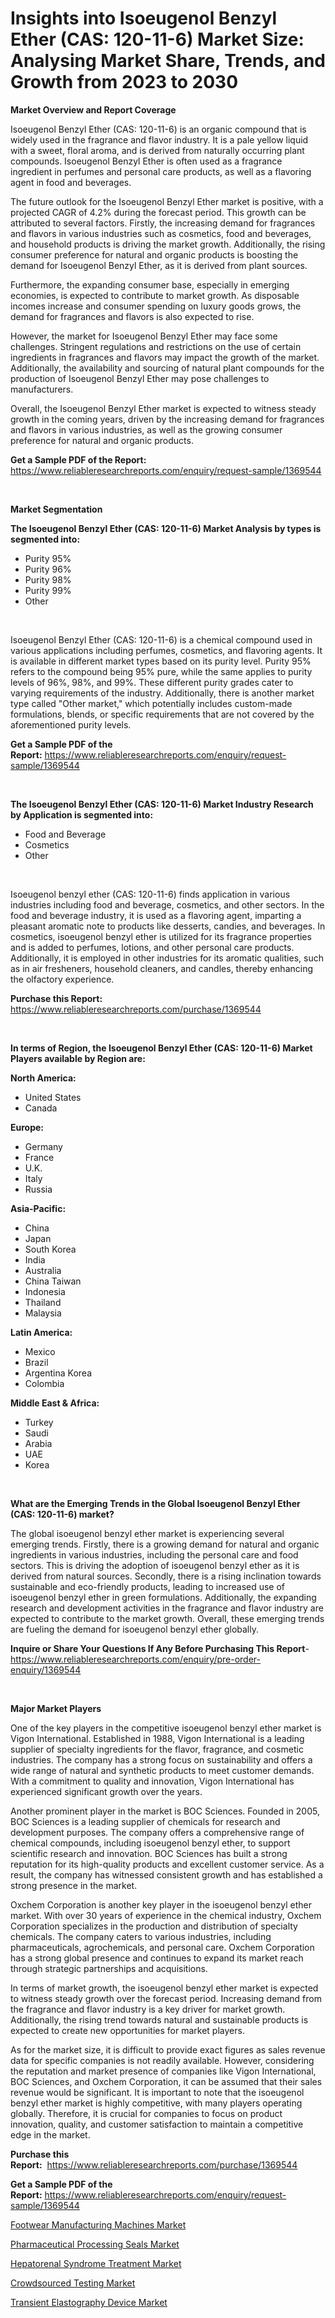 <p><h1>Insights into Isoeugenol Benzyl Ether (CAS: 120-11-6) Market Size: Analysing Market Share, Trends, and Growth from 2023 to 2030</h1></p><p><strong>Market Overview and Report Coverage</strong></p>
<p><p>Isoeugenol Benzyl Ether (CAS: 120-11-6) is an organic compound that is widely used in the fragrance and flavor industry. It is a pale yellow liquid with a sweet, floral aroma, and is derived from naturally occurring plant compounds. Isoeugenol Benzyl Ether is often used as a fragrance ingredient in perfumes and personal care products, as well as a flavoring agent in food and beverages.</p><p>The future outlook for the Isoeugenol Benzyl Ether market is positive, with a projected CAGR of 4.2% during the forecast period. This growth can be attributed to several factors. Firstly, the increasing demand for fragrances and flavors in various industries such as cosmetics, food and beverages, and household products is driving the market growth. Additionally, the rising consumer preference for natural and organic products is boosting the demand for Isoeugenol Benzyl Ether, as it is derived from plant sources.</p><p>Furthermore, the expanding consumer base, especially in emerging economies, is expected to contribute to market growth. As disposable incomes increase and consumer spending on luxury goods grows, the demand for fragrances and flavors is also expected to rise.</p><p>However, the market for Isoeugenol Benzyl Ether may face some challenges. Stringent regulations and restrictions on the use of certain ingredients in fragrances and flavors may impact the growth of the market. Additionally, the availability and sourcing of natural plant compounds for the production of Isoeugenol Benzyl Ether may pose challenges to manufacturers.</p><p>Overall, the Isoeugenol Benzyl Ether market is expected to witness steady growth in the coming years, driven by the increasing demand for fragrances and flavors in various industries, as well as the growing consumer preference for natural and organic products.</p></p>
<p><strong>Get a Sample PDF of the Report:</strong> <a href="https://www.reliableresearchreports.com/enquiry/request-sample/1369544">https://www.reliableresearchreports.com/enquiry/request-sample/1369544</a></p>
<p>&nbsp;</p>
<p><strong>Market Segmentation</strong></p>
<p><strong>The Isoeugenol Benzyl Ether (CAS: 120-11-6) Market Analysis by types is segmented into:</strong></p>
<p><ul><li>Purity 95%</li><li>Purity 96%</li><li>Purity 98%</li><li>Purity 99%</li><li>Other</li></ul></p>
<p>&nbsp;</p>
<p><p>Isoeugenol Benzyl Ether (CAS: 120-11-6) is a chemical compound used in various applications including perfumes, cosmetics, and flavoring agents. It is available in different market types based on its purity level. Purity 95% refers to the compound being 95% pure, while the same applies to purity levels of 96%, 98%, and 99%. These different purity grades cater to varying requirements of the industry. Additionally, there is another market type called "Other market," which potentially includes custom-made formulations, blends, or specific requirements that are not covered by the aforementioned purity levels.</p></p>
<p><strong>Get a Sample PDF of the Report:</strong>&nbsp;<a href="https://www.reliableresearchreports.com/enquiry/request-sample/1369544">https://www.reliableresearchreports.com/enquiry/request-sample/1369544</a></p>
<p>&nbsp;</p>
<p><strong>The Isoeugenol Benzyl Ether (CAS: 120-11-6) Market Industry Research by Application is segmented into:</strong></p>
<p><ul><li>Food and Beverage</li><li>Cosmetics</li><li>Other</li></ul></p>
<p>&nbsp;</p>
<p><p>Isoeugenol benzyl ether (CAS: 120-11-6) finds application in various industries including food and beverage, cosmetics, and other sectors. In the food and beverage industry, it is used as a flavoring agent, imparting a pleasant aromatic note to products like desserts, candies, and beverages. In cosmetics, isoeugenol benzyl ether is utilized for its fragrance properties and is added to perfumes, lotions, and other personal care products. Additionally, it is employed in other industries for its aromatic qualities, such as in air fresheners, household cleaners, and candles, thereby enhancing the olfactory experience.</p></p>
<p><strong>Purchase this Report:</strong>&nbsp; <a href="https://www.reliableresearchreports.com/purchase/1369544">https://www.reliableresearchreports.com/purchase/1369544</a></p>
<p>&nbsp;</p>
<p><strong>In terms of Region, the Isoeugenol Benzyl Ether (CAS: 120-11-6) Market Players available by Region are:</strong></p>
<p>
    <p> <strong> North America: </strong>
        <ul>
            <li>United States</li>
            <li>Canada</li>
        </ul>
        </p> 
    <p> <strong> Europe: </strong>
        <ul>
            <li>Germany</li>
            <li>France</li>
            <li>U.K.</li>
            <li>Italy</li>
            <li>Russia</li>
        </ul>
        </p> 
    <p> <strong> Asia-Pacific: </strong>
        <ul>
            <li>China</li>
            <li>Japan</li>
            <li>South Korea</li>
            <li>India</li>
            <li>Australia</li>
            <li>China Taiwan</li>
            <li>Indonesia</li>
            <li>Thailand</li>
            <li>Malaysia</li>
        </ul>
        </p> 
    <p> <strong> Latin America: </strong>
        <ul>
            <li>Mexico</li>
            <li>Brazil</li>
            <li>Argentina Korea</li>
            <li>Colombia</li>
        </ul>
        </p> 
    <p> <strong> Middle East & Africa: </strong>
        <ul>
            <li>Turkey</li>
            <li>Saudi</li>
            <li>Arabia</li>
            <li>UAE</li>
            <li>Korea</li>
        </ul>
    </p>
    </p>
<p>&nbsp;</p>
<p><strong>What are the Emerging Trends in the Global Isoeugenol Benzyl Ether (CAS: 120-11-6) market?</strong></p>
<p><p>The global isoeugenol benzyl ether market is experiencing several emerging trends. Firstly, there is a growing demand for natural and organic ingredients in various industries, including the personal care and food sectors. This is driving the adoption of isoeugenol benzyl ether as it is derived from natural sources. Secondly, there is a rising inclination towards sustainable and eco-friendly products, leading to increased use of isoeugenol benzyl ether in green formulations. Additionally, the expanding research and development activities in the fragrance and flavor industry are expected to contribute to the market growth. Overall, these emerging trends are fueling the demand for isoeugenol benzyl ether globally.</p></p>
<p><strong>Inquire or Share Your Questions If Any Before Purchasing This Report</strong>- <a href="https://www.reliableresearchreports.com/enquiry/pre-order-enquiry/1369544">https://www.reliableresearchreports.com/enquiry/pre-order-enquiry/1369544</a></p>
<p>&nbsp;</p>
<p><strong>Major Market Players</strong></p>
<p><p>One of the key players in the competitive isoeugenol benzyl ether market is Vigon International. Established in 1988, Vigon International is a leading supplier of specialty ingredients for the flavor, fragrance, and cosmetic industries. The company has a strong focus on sustainability and offers a wide range of natural and synthetic products to meet customer demands. With a commitment to quality and innovation, Vigon International has experienced significant growth over the years.</p><p>Another prominent player in the market is BOC Sciences. Founded in 2005, BOC Sciences is a leading supplier of chemicals for research and development purposes. The company offers a comprehensive range of chemical compounds, including isoeugenol benzyl ether, to support scientific research and innovation. BOC Sciences has built a strong reputation for its high-quality products and excellent customer service. As a result, the company has witnessed consistent growth and has established a strong presence in the market.</p><p>Oxchem Corporation is another key player in the isoeugenol benzyl ether market. With over 30 years of experience in the chemical industry, Oxchem Corporation specializes in the production and distribution of specialty chemicals. The company caters to various industries, including pharmaceuticals, agrochemicals, and personal care. Oxchem Corporation has a strong global presence and continues to expand its market reach through strategic partnerships and acquisitions.</p><p>In terms of market growth, the isoeugenol benzyl ether market is expected to witness steady growth over the forecast period. Increasing demand from the fragrance and flavor industry is a key driver for market growth. Additionally, the rising trend towards natural and sustainable products is expected to create new opportunities for market players.</p><p>As for the market size, it is difficult to provide exact figures as sales revenue data for specific companies is not readily available. However, considering the reputation and market presence of companies like Vigon International, BOC Sciences, and Oxchem Corporation, it can be assumed that their sales revenue would be significant. It is important to note that the isoeugenol benzyl ether market is highly competitive, with many players operating globally. Therefore, it is crucial for companies to focus on product innovation, quality, and customer satisfaction to maintain a competitive edge in the market.</p></p>
<p><strong>Purchase this Report:</strong>&nbsp;&nbsp;<a href="https://www.reliableresearchreports.com/purchase/1369544">https://www.reliableresearchreports.com/purchase/1369544</a></p>
<p></p>
<p><strong>Get a Sample PDF of the Report:</strong>&nbsp;<a href="https://www.reliableresearchreports.com/enquiry/request-sample/1369544">https://www.reliableresearchreports.com/enquiry/request-sample/1369544</a></p>
<p><p><a href="https://www.linkedin.com/pulse/footwear-manufacturing-machines-market-challenges-opportunities-gbnce/">Footwear Manufacturing Machines Market</a></p><p><a href="https://www.linkedin.com/pulse/pharmaceutical-processing-seals-market-size-2023-2030-5wu2e/">Pharmaceutical Processing Seals Market</a></p><p><a href="https://medium.com/@rossiezieme2023/hepatorenal-syndrome-treatment-market-size-cagr-trends-2024-2030-ea0c5f45f167">Hepatorenal Syndrome Treatment Market</a></p><p><a href="https://medium.com/@royallittel2023/crowdsourced-testing-market-size-cagr-trends-2024-2030-792df9392df6">Crowdsourced Testing Market</a></p><p><a href="https://github.com/grishafomin4852/Market-Research-Report-List-1/blob/main/transient-elastography-device-market.md">Transient Elastography Device Market</a></p></p>